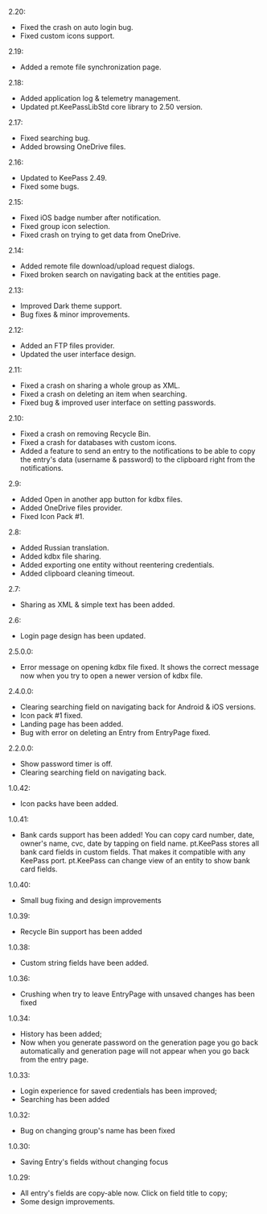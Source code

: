 2.20:
- Fixed the crash on auto login bug.
- Fixed custom icons support.

2.19:
- Added a remote file synchronization page.

2.18:
- Added application log & telemetry management.
- Updated pt.KeePassLibStd core library to 2.50 version.

2.17:
- Fixed searching bug.
- Added browsing OneDrive files.

2.16:
- Updated to KeePass 2.49.
- Fixed some bugs.

2.15:
- Fixed iOS badge number after notification.
- Fixed group icon selection.
- Fixed crash on trying to get data from OneDrive.

2.14:
- Added remote file download/upload request dialogs.
- Fixed broken search on navigating back at the entities page.

2.13:
- Improved Dark theme support.
- Bug fixes & minor improvements.

2.12:
- Added an FTP files provider.
- Updated the user interface design.

2.11:
- Fixed a crash on sharing a whole group as XML.
- Fixed a crash on deleting an item when searching.
- Fixed bug & improved user interface on setting passwords.

2.10:
- Fixed a crash on removing Recycle Bin.
- Fixed a crash for databases with custom icons.
- Added a feature to send an entry to the notifications to be able to copy the entry's data (username & password) to the clipboard right from the notifications.

2.9:
- Added Open in another app button for kdbx files.
- Added OneDrive files provider.
- Fixed Icon Pack #1.

2.8:
- Added Russian translation.
- Added kdbx file sharing.
- Added exporting one entity without reentering credentials.
- Added clipboard cleaning timeout.

2.7:
- Sharing as XML & simple text has been added.

2.6:
- Login page design has been updated.

2.5.0.0:
- Error message on opening kdbx file fixed. It shows the correct message now when you try to open a newer version of kdbx file.

2.4.0.0:
- Clearing searching field on navigating back for Android & iOS versions.
- Icon pack #1 fixed.
- Landing page has been added.
- Bug with error on deleting an Entry from EntryPage fixed.

2.2.0.0:
- Show password timer is off.
- Clearing searching field on navigating back. 

1.0.42:
- Icon packs have been added.

1.0.41:
- Bank cards support has been added! 
You can copy card number, date, owner's name, cvc, date by tapping on field name.
pt.KeePass stores all bank card fields in custom fields. That makes it compatible with any KeePass port. pt.KeePass can change view of an entity to show bank card fields.

1.0.40:
- Small bug fixing and design improvements

1.0.39:
- Recycle Bin support has been added

1.0.38:
- Custom string fields have been added.

1.0.36:
- Crushing when try to leave EntryPage with unsaved changes has been fixed

1.0.34:
- History has been added;
- Now when you generate password on the generation page you go back automatically and generation page will not appear when you go back from the entry page.

1.0.33:
- Login experience for saved credentials has been improved;
- Searching has been added

1.0.32:
- Bug on changing group's name has been fixed

1.0.30:
- Saving Entry's fields without changing focus 

1.0.29:
- All entry's fields are copy-able now. Click on field title to copy;
- Some design improvements.